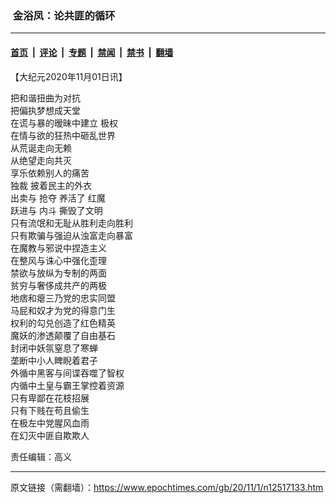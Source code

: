 ###  金浴凤：论共匪的循环

---

#### [首页](../../../..?n12517133) &nbsp;|&nbsp; [评论](../../../../../epoch-comment?n12517133) &nbsp;|&nbsp; [专题](../../../../../epoch-special?n12517133) &nbsp;|&nbsp; [禁闻](../../../../../epoch-news?n12517133) &nbsp;|&nbsp; [禁书](../../../../../books?n12517133) &nbsp;|&nbsp; [翻墙](https://github.com/gfw-breaker/nogfw/blob/master/README.md?n12517133)


<div class="post_content" id="artbody" itemprop="articleBody">
 <!-- article content begin -->
 <p>
  【大纪元2020年11月01日讯】
 </p>
 <p>
  把和谐扭曲为对抗
  <br/>
  把偏执梦想成天堂
  <br/>
  在谎与暴的暧昧中建立
  <ok href="https://www.epochtimes.com/gb/tag/%E6%9E%81%E6%9D%83.html">
   极权
  </ok>
  <br/>
  在情与欲的狂热中砸乱世界
  <br/>
  从荒诞走向无赖
  <br/>
  从绝望走向共灭
  <br/>
  享乐依赖别人的痛苦
  <br/>
  <ok href="https://www.epochtimes.com/gb/tag/%E7%8B%AC%E8%A3%81.html">
   独裁
  </ok>
  披着民主的外衣
  <br/>
  出卖与
  <ok href="https://www.epochtimes.com/gb/tag/%E6%8A%A2%E5%A4%BA.html">
   抢夺
  </ok>
  养活了
  <ok href="https://www.epochtimes.com/gb/tag/%E7%BA%A2%E9%AD%94.html">
   红魔
  </ok>
  <br/>
  跃进与
  <ok href="https://www.epochtimes.com/gb/tag/%E5%86%85%E6%96%97.html">
   内斗
  </ok>
  撕毁了文明
  <br/>
  只有流氓和无耻从胜利走向胜利
  <br/>
  只有欺骗与强迫从浊富走向暴富
  <br/>
  在魔教与邪说中捏造主义
  <br/>
  在整风与诛心中强化歪理
  <br/>
  禁欲与放纵为专制的两面
  <br/>
  贫穷与奢侈成共产的两极
  <br/>
  地痞和瘪三乃党的忠实同盟
  <br/>
  马屁和奴才为党的得意门生
  <br/>
  权利的勾兑创造了红色精英
  <br/>
  魔妖的渗透颠覆了自由基石
  <br/>
  封闭中妖氛窒息了寒蝉
  <br/>
  垄断中小人睥睨着君子
  <br/>
  外循中黑客与间谍吞噬了智权
  <br/>
  内循中土皇与霸王掌控着资源
  <br/>
  只有卑鄙在花枝招展
  <br/>
  只有下贱在苟且偷生
  <br/>
  在极左中党腥风血雨
  <br/>
  在幻灭中匪自欺欺人
 </p>
 <p>
  责任编辑：高义
 </p>
 <!-- article content end -->
 <div id="below_article_ad">
 </div>
</div>


---

原文链接（需翻墙）：https://www.epochtimes.com/gb/20/11/1/n12517133.htm